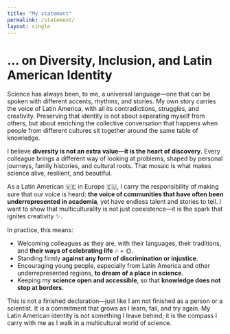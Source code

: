 ```yaml
---
title: "My statement"
permalink: /statement/
layout: single
---
```


# ... on Diversity, Inclusion, and Latin American Identity 

Science has always been, to me, a universal language—one that can be spoken with different accents, rhythms, and stories. My own story carries the voice of Latin America, with all its contradictions, struggles, and creativity. Preserving that identity is not about separating myself from others, but about enriching the collective conversation that happens when people from different cultures sit together around the same table of knowledge.

I believe **diversity is not an extra value—it is the heart of discovery**. Every colleague brings a different way of looking at problems, shaped by personal journeys, family histories, and cultural roots. That mosaic is what makes science alive, resilient, and beautiful.

As a  Latin American 🇻🇪 in Europe 🇪🇺, I carry the responsibility of making sure that our voice is heard: **the voice of communities that have often been underrepresented in academia**, yet have endless talent and stories to tell. I want to show that multiculturality is not just coexistence—it is the spark that ignites creativity ✨.

In practice, this means:
- Welcoming colleagues as they are, with their languages, their traditions, and **their ways of celebrating life** 🎶 + 🌞.
- Standing firmly **against any form of discrimination or injustice**.
- Encouraging young people, especially from Latin America and other underrepresented regions, **to dream of a place in science**.
- Keeping my **science open and accessible**, so that **knowledge does not stop at borders**.

This is not a finished declaration—just like I am not finished as a person or a scientist. It is a commitment that grows as I learn, fail, and try again. My Latin American identity is not something I leave behind; it is the compass I carry with me as I walk in a multicultural world of science.
